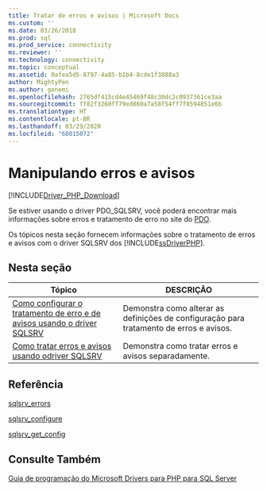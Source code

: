 ```yaml
---
title: Tratar de erros e avisos | Microsoft Docs
ms.custom: ''
ms.date: 03/26/2018
ms.prod: sql
ms.prod_service: connectivity
ms.reviewer: ''
ms.technology: connectivity
ms.topic: conceptual
ms.assetid: 0afea5d5-8797-4a85-b1b4-8cde1f3888a3
author: MightyPen
ms.author: genemi
ms.openlocfilehash: 2765df415cd4e45469f48c30dc2c0937361ce3aa
ms.sourcegitcommit: ff82f3260ff79ed860a7a58f54ff7f0594851e6b
ms.translationtype: HT
ms.contentlocale: pt-BR
ms.lasthandoff: 03/29/2020
ms.locfileid: "68015072"
---
```

# <a name="handling-errors-and-warnings"></a>Manipulando erros e avisos
[!INCLUDE[Driver_PHP_Download](../../includes/driver_php_download.md)]

Se estiver usando o driver PDO_SQLSRV, você poderá encontrar mais informações sobre erros e tratamento de erro no site do [PDO](https://php.net/manual/book.pdo.php).  
  
Os tópicos nesta seção fornecem informações sobre o tratamento de erros e avisos com o driver SQLSRV dos [!INCLUDE[ssDriverPHP](../../includes/ssdriverphp_md.md)].  
  
## <a name="in-this-section"></a>Nesta seção  
  
|Tópico|DESCRIÇÃO|  
|---------|---------------|  
|[Como configurar o tratamento de erro e de avisos usando o driver SQLSRV](../../connect/php/how-to-configure-error-and-warning-handling-using-the-sqlsrv-driver.md)|Demonstra como alterar as definições de configuração para tratamento de erros e avisos.|  
|[Como tratar erros e avisos usando odriver SQLSRV](../../connect/php/how-to-handle-errors-and-warnings-using-the-sqlsrv-driver.md)|Demonstra como tratar erros e avisos separadamente.|  
  
## <a name="reference"></a>Referência  
[sqlsrv_errors](../../connect/php/sqlsrv-errors.md)  
  
[sqlsrv_configure](../../connect/php/sqlsrv-configure.md)  
  
[sqlsrv_get_config](../../connect/php/sqlsrv-get-config.md)  
  
## <a name="see-also"></a>Consulte Também  
[Guia de programação do Microsoft Drivers para PHP para SQL Server](../../connect/php/programming-guide-for-php-sql-driver.md)
  
